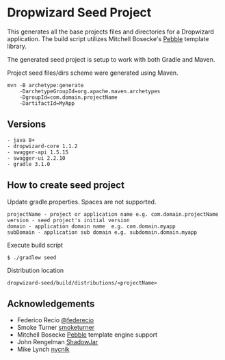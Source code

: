 # Dropwizard Seed Project

This generates all the base projects files and directories for a Dropwizard application.  The build script utilizes Mitchell Bosecke's [Pebble](http://www.mitchellbosecke.com/pebble/home) template library.

The generated seed project is setup to work with both Gradle and Maven.

Project seed files/dirs scheme were generated using Maven.

    mvn -B archetype:generate
        -DarchetypeGroupId=org.apache.maven.archetypes
        -DgroupId=com.domain.projectName
        -DartifactId=MyApp

## Versions

    - java 8+
    - dropwizard-core 1.1.2
    - swagger-api 1.5.15
    - swagger-ui 2.2.10
    - gradle 3.1.0

## How to create seed project

Update gradle.properties. Spaces are not supported.

    projectName - project or application name e.g. com.domain.projectName
    version - seed project's initial version
    domain - application domain name  e.g. com.domain.myapp
    subDomain - application sub domain e.g. subdomain.domain.myapp

Execute build script

    $ ./gradlew seed

Distribution location

    dropwizard-seed/build/distributions/<projectName>

## Acknowledgements

* Federico Recio [@federecio](http://twitter.com/federecio)
* Smoke Turner [smoketurner](https://github.com/smoketurner)
* Mitchell Bosecke [Pebble](http://www.mitchellbosecke.com/pebble/home) template engine support
* John Rengelman [ShadowJar](https://github.com/johnrengelman/shadow)
* Mike Lynch [nycnik](https://github.com/nycynik)
